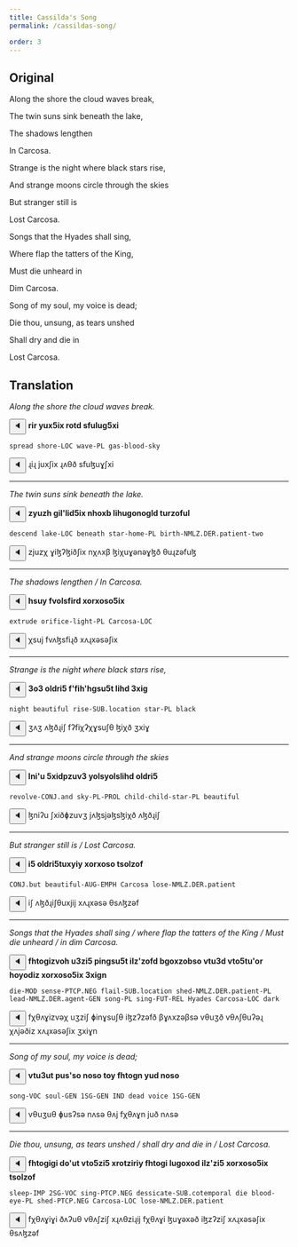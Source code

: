 ```yaml
---
title: Cassilda's Song
permalink: /cassildas-song/

order: 3
---
```


## Original

Along the shore the cloud waves break,

The twin suns sink beneath the lake,

The shadows lengthen

In Carcosa.

Strange is the night where black stars rise,

And strange moons circle through the skies

But stranger still is

Lost Carcosa.

Songs that the Hyades shall sing,

Where flap the tatters of the King,

Must die unheard in

Dim Carcosa.

Song of my soul, my voice is dead;

Die thou, unsung, as tears unshed

Shall dry and die in

Lost Carcosa.

## Translation

_Along the shore the cloud waves break._

<span class='spoken btnOnly'> <button class='speak' type='button' data-ipa='ɻiɻ juxʃix ɻʌθð sfuɮuɣʃxi'>🔈</button>  </span> <strong>rir yux5ix rotd sfulug5xi</strong>

`spread shore-LOC wave-PL gas-blood-sky`

<span class='spoken '> <button class='speak' type='button' data-ipa='ɻiɻ juxʃix ɻʌθð sfuɮuɣʃxi'>🔈</button> <span class='ipa'>ɻiɻ juxʃix ɻʌθð sfuɮuɣʃxi</span> </span>

---

_The twin suns sink beneath the lake._

<span class='spoken btnOnly'> <button class='speak' type='button' data-ipa='zjuzχ ɣiɮʔɮiðʃix nχʌxβ ɮiχuɣənəɣɮð θuɻzəfuɮ'>🔈</button>  </span> <strong>zyuzh gil'lid5ix nhoxb lihugonogld turzoful</strong>

`descend lake-LOC beneath star-home-PL birth-NMLZ.DER.patient-two`

<span class='spoken '> <button class='speak' type='button' data-ipa='zjuzχ ɣiɮʔɮiðʃix nχʌxβ ɮiχuɣənəɣɮð θuɻzəfuɮ'>🔈</button> <span class='ipa'>zjuzχ ɣiɮʔɮiðʃix nχʌxβ ɮiχuɣənəɣɮð θuɻzəfuɮ</span> </span>

---

_The shadows lengthen / In Carcosa._

<span class='spoken btnOnly'> <button class='speak' type='button' data-ipa='χsuj fvʌɮsfiɻð xʌɻxəsəʃix'>🔈</button>  </span> <strong>hsuy fvolsfird xorxoso5ix</strong>

`extrude orifice-light-PL Carcosa-LOC`

<span class='spoken '> <button class='speak' type='button' data-ipa='χsuj fvʌɮsfiɻð xʌɻxəsəʃix'>🔈</button> <span class='ipa'>χsuj fvʌɮsfiɻð xʌɻxəsəʃix</span> </span>

---

_Strange is the night where black stars rise,_

<span class='spoken btnOnly'> <button class='speak' type='button' data-ipa='ʒʌʒ ʌɮðɻiʃ fʔfiχʔχɣsuʃθ ɮiχð ʒxiɣ'>🔈</button>  </span> <strong>3o3 oldri5 f'fih'hgsu5t lihd 3xig</strong>

`night beautiful rise-SUB.location star-PL black`

<span class='spoken '> <button class='speak' type='button' data-ipa='ʒʌʒ ʌɮðɻiʃ fʔfiχʔχɣsuʃθ ɮiχð ʒxiɣ'>🔈</button> <span class='ipa'>ʒʌʒ ʌɮðɻiʃ fʔfiχʔχɣsuʃθ ɮiχð ʒxiɣ</span> </span>

---

_And strange moons circle through the skies_

<span class='spoken btnOnly'> <button class='speak' type='button' data-ipa='ɮniʔu ʃxiðɸzuvʒ jʌɮsjəɮsɮiχð ʌɮðɻiʃ'>🔈</button>  </span> <strong>lni'u 5xidpzuv3 yolsyolslihd oldri5</strong>

`revolve-CONJ.and sky-PL-PROL child-child-star-PL beautiful`

<span class='spoken '> <button class='speak' type='button' data-ipa='ɮniʔu ʃxiðɸzuvʒ jʌɮsjəɮsɮiχð ʌɮðɻiʃ'>🔈</button> <span class='ipa'>ɮniʔu ʃxiðɸzuvʒ jʌɮsjəɮsɮiχð ʌɮðɻiʃ</span> </span>

---

_But stranger still is / Lost Carcosa._

<span class='spoken btnOnly'> <button class='speak' type='button' data-ipa='iʃ ʌɮðɻiʃθuxjij xʌɻxəsə θsʌɮzəf'>🔈</button>  </span> <strong>i5 oldri5tuxyiy xorxoso tsolzof</strong>

`CONJ.but beautiful-AUG-EMPH Carcosa lose-NMLZ.DER.patient`

<span class='spoken '> <button class='speak' type='button' data-ipa='iʃ ʌɮðɻiʃθuxjij xʌɻxəsə θsʌɮzəf'>🔈</button> <span class='ipa'>iʃ ʌɮðɻiʃθuxjij xʌɻxəsə θsʌɮzəf</span> </span>

---

_Songs that the Hyades shall sing / where flap the tatters of the King / Must die unheard / in dim Carcosa._

<span class='spoken btnOnly'> <button class='speak' type='button' data-ipa='fχθʌɣizvəχ uʒziʃ ɸinɣsuʃθ iɮzʔzəfð βɣʌxzəβsə vθuʒð vθʌʃθuʔəɻ χʌjəðiz xʌɻxəsəʃix ʒxiɣn'>🔈</button>  </span> <strong>fhtogizvoh u3zi5 pingsu5t ilz'zofd bgoxzobso vtu3d vto5tu'or hoyodiz xorxoso5ix 3xign</strong>

`die-MOD sense-PTCP.NEG flail-SUB.location shed-NMLZ.DER.patient-PL lead-NMLZ.DER.agent-GEN song-PL sing-FUT-REL Hyades Carcosa-LOC dark`

<span class='spoken '> <button class='speak' type='button' data-ipa='fχθʌɣizvəχ uʒziʃ ɸinɣsuʃθ iɮzʔzəfð βɣʌxzəβsə vθuʒð vθʌʃθuʔəɻ χʌjəðiz xʌɻxəsəʃix ʒxiɣn'>🔈</button> <span class='ipa'>fχθʌɣizvəχ uʒziʃ ɸinɣsuʃθ iɮzʔzəfð βɣʌxzəβsə vθuʒð vθʌʃθuʔəɻ χʌjəðiz xʌɻxəsəʃix ʒxiɣn</span> </span>

---

_Song of my soul, my voice is dead;_

<span class='spoken btnOnly'> <button class='speak' type='button' data-ipa='vθuʒuθ ɸusʔsə nʌsə θʌj fχθʌɣn juð nʌsə'>🔈</button>  </span> <strong>vtu3ut pus'so noso toy fhtogn yud noso</strong>

`song-VOC soul-GEN 1SG-GEN IND dead voice 1SG-GEN`

<span class='spoken '> <button class='speak' type='button' data-ipa='vθuʒuθ ɸusʔsə nʌsə θʌj fχθʌɣn juð nʌsə'>🔈</button> <span class='ipa'>vθuʒuθ ɸusʔsə nʌsə θʌj fχθʌɣn juð nʌsə</span> </span>

---

_Die thou, unsung, as tears unshed / shall dry and die in / Lost Carcosa._

<span class='spoken btnOnly'> <button class='speak' type='button' data-ipa='fχθʌɣiɣi ðʌʔuθ vθʌʃziʃ xɻʌθziɻij fχθʌɣi ɮuɣəxəð iɮzʔziʃ xʌɻxəsəʃix θsʌɮzəf'>🔈</button>  </span> <strong>fhtogigi do'ut vto5zi5 xrotziriy fhtogi lugoxod ilz'zi5 xorxoso5ix tsolzof</strong>

`sleep-IMP 2SG-VOC sing-PTCP.NEG dessicate-SUB.cotemporal die blood-eye-PL shed-PTCP.NEG Carcosa-LOC lose-NMLZ.DER.patient`

<span class='spoken '> <button class='speak' type='button' data-ipa='fχθʌɣiɣi ðʌʔuθ vθʌʃziʃ xɻʌθziɻij fχθʌɣi ɮuɣəxəð iɮzʔziʃ xʌɻxəsəʃix θsʌɮzəf'>🔈</button> <span class='ipa'>fχθʌɣiɣi ðʌʔuθ vθʌʃziʃ xɻʌθziɻij fχθʌɣi ɮuɣəxəð iɮzʔziʃ xʌɻxəsəʃix θsʌɮzəf</span> </span>
